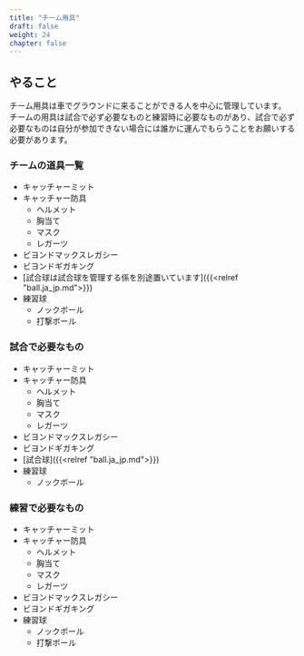 ```yaml
---
title: "チーム用具"
draft: false
weight: 24
chapter: false
---
```


## やること

チーム用具は車でグラウンドに来ることができる人を中心に管理しています。
チームの用具は試合で必ず必要なものと練習時に必要なものがあり、試合で必ず必要なものは自分が参加できない場合には誰かに運んでもらうことをお願いする必要があります。

### チームの道具一覧

- キャッチャーミット
- キャッチャー防具
  - ヘルメット
  - 胸当て
  - マスク
  - レガーツ
- ビヨンドマックスレガシー
- ビヨンドギガキング
- [試合球は試合球を管理する係を別途置いています]({{<relref "ball.ja_jp.md">}})
- 練習球
  - ノックボール
  - 打撃ボール

### 試合で必要なもの

- キャッチャーミット
- キャッチャー防具
  - ヘルメット
  - 胸当て
  - マスク
  - レガーツ
- ビヨンドマックスレガシー
- ビヨンドギガキング
- [試合球]({{<relref "ball.ja_jp.md">}})
- 練習球
  - ノックボール

### 練習で必要なもの

- キャッチャーミット
- キャッチャー防具
  - ヘルメット
  - 胸当て
  - マスク
  - レガーツ
- ビヨンドマックスレガシー
- ビヨンドギガキング
- 練習球
  - ノックボール
  - 打撃ボール
